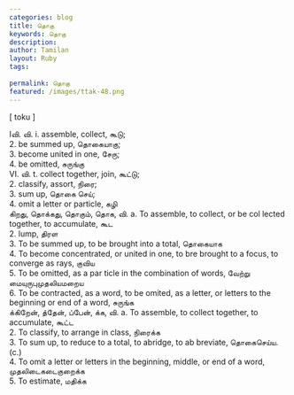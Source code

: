 ```yaml
---
categories: blog
title: தொகு
keywords: தொகு
description: 
author: Tamilan
layout: Ruby
tags: 
 
permalink: தொகு
featured: /images/ttak-48.png
---
```

  
[ toku ]  
  
Iவி. வி. i. assemble, collect, கூடு;  
2. be summed up, தொகையாகு;  
3. become united in one, சேரு;  
4. be omitted, சுருங்கு  
VI. வி. t. collect together, join, கூட்டு;  
2. classify, assort, நிரை;  
3. sum up, தொகை செய்;  
4. omit a letter or particle, கழி  
கிறது, தொக்கது, தொகும், தொக, வி. a. To assemble, to collect, or be col lected together, to accumulate, கூட  
2. lump, திரள  
3. To be summed up, to be brought into a total, தொகையாக  
4. To become concentrated, or united in one, to bre brought to a focus, to converge as rays, குவிய  
5. To be omitted, as a par ticle in the combination of words, வேற்று மையுருபுமுதலியமறைய  
6. To be contracted, as a word, to be omited, as a letter, or letters to the beginning or end of a word, சுருங்க  
க்கிறேன், த்தேன், ப்பேன், க்க, வி. a. To assemble, to collect together, to accumulate, கூட்ட  
2. To classify, to arrange in class, நிரைக்க  
3. To sum up, to reduce to a total, to abridge, to ab breviate, தொகைசெய்ய. (c.)  
4. To omit a letter or letters in the beginning, middle, or end of a word, முதலிடைகடைகுறைக்க  
5. To estimate, மதிக்க